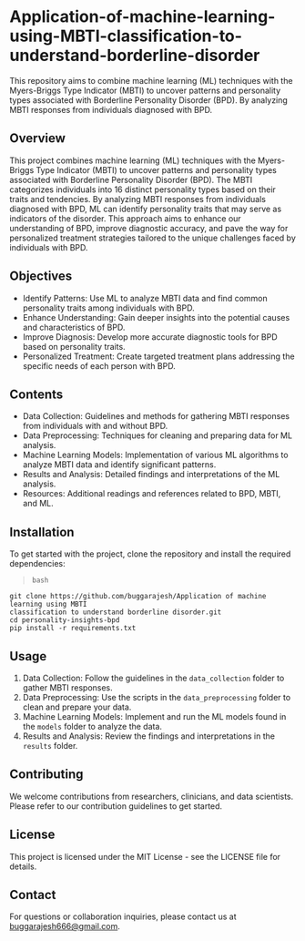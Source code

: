 # Application-of-machine-learning-using-MBTI-classification-to-understand-borderline-disorder
This repository aims to combine machine learning (ML) techniques with the Myers-Briggs Type Indicator (MBTI) to uncover patterns and personality types associated with Borderline Personality Disorder (BPD). By analyzing MBTI responses from individuals diagnosed with BPD.

## Overview
This project combines machine learning (ML) techniques with the Myers-Briggs Type Indicator (MBTI) to uncover patterns and personality types associated with Borderline Personality Disorder (BPD). The MBTI categorizes individuals into 16 distinct personality types based on their traits and tendencies. By analyzing MBTI responses from individuals diagnosed with BPD, ML can identify personality traits that may serve as indicators of the disorder. This approach aims to enhance our understanding of BPD, improve diagnostic accuracy, and pave the way for personalized treatment strategies tailored to the unique challenges faced by individuals with BPD.

## Objectives
+ Identify Patterns: Use ML to analyze MBTI data and find common personality traits among individuals with BPD.
+ Enhance Understanding: Gain deeper insights into the potential causes and characteristics of BPD.
+ Improve Diagnosis: Develop more accurate diagnostic tools for BPD based on personality traits.
+ Personalized Treatment: Create targeted treatment plans addressing the specific needs of each person with BPD.

## Contents
+ Data Collection: Guidelines and methods for gathering MBTI responses from individuals with and without BPD.
+ Data Preprocessing: Techniques for cleaning and preparing data for ML analysis.
+ Machine Learning Models: Implementation of various ML algorithms to analyze MBTI data and identify significant patterns.
+ Results and Analysis: Detailed findings and interpretations of the ML analysis.
+ Resources: Additional readings and references related to BPD, MBTI, and ML.

## Installation
To get started with the project, clone the repository and install the required dependencies:
> `bash`
``` 
git clone https://github.com/buggarajesh/Application of machine learning using MBTI 
classification to understand borderline disorder.git
cd personality-insights-bpd
pip install -r requirements.txt
```
## Usage
1. Data Collection: Follow the guidelines in the `data_collection` folder to gather MBTI responses.
2. Data Preprocessing: Use the scripts in the `data_preprocessing` folder to clean and prepare your data.
3. Machine Learning Models: Implement and run the ML models found in the `models` folder to analyze the data.
4. Results and Analysis: Review the findings and interpretations in the `results` folder.

## Contributing
We welcome contributions from researchers, clinicians, and data scientists. Please refer to our contribution guidelines to get started.

## License
This project is licensed under the MIT License - see the LICENSE file for details.

## Contact
For questions or collaboration inquiries, please contact us at buggarajesh666@gmail.com.
